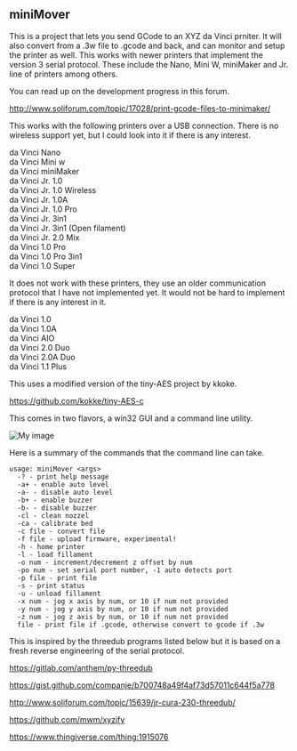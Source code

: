 ## miniMover

This is a project that lets you send GCode to an XYZ da Vinci prniter.  It will also convert from a .3w file to .gcode and back, and can monitor and setup the printer as well.  This works with newer printers that implement the version 3 serial protocol. These include the Nano, Mini W, miniMaker and Jr. line of printers among others.

You can read up on the development progress in this forum.

http://www.soliforum.com/topic/17028/print-gcode-files-to-minimaker/

This works with the following printers over a USB connection.  There is no wireless support yet, but I could look into it if there is any interest.

   da Vinci Nano  
   da Vinci Mini w  
   da Vinci miniMaker  
   da Vinci Jr. 1.0  
   da Vinci Jr. 1.0 Wireless  
   da Vinci Jr. 1.0A  
   da Vinci Jr. 1.0 Pro  
   da Vinci Jr. 3in1  
   da Vinci Jr. 3in1 (Open filament)  
   da Vinci Jr. 2.0 Mix  
   da Vinci 1.0 Pro  
   da Vinci 1.0 Pro 3in1  
   da Vinci 1.0 Super  

It does not work with these printers, they use an older communication protocol that I have not implemented yet. It would not be hard to implement if there is any interest in it.

   da Vinci 1.0  
   da Vinci 1.0A  
   da Vinci AIO  
   da Vinci 2.0 Duo  
   da Vinci 2.0A Duo  
   da Vinci 1.1 Plus  

This uses a modified version of the tiny-AES project by kkoke.

https://github.com/kokke/tiny-AES-c

This comes in two flavors, a win32 GUI and a command line utility.

![My image](http://soliforum.com/i/?8IOJXEv.png)

Here is a summary of the commands that the command line can take.

```
usage: miniMover <args>
  -? - print help message
  -a+ - enable auto level
  -a- - disable auto level
  -b+ - enable buzzer
  -b- - disable buzzer
  -cl - clean nozzel
  -ca - calibrate bed
  -c file - convert file
  -f file - upload firmware, experimental!
  -h - home printer
  -l - load fillament
  -o num - increment/decrement z offset by num
  -po num - set serial port number, -1 auto detects port
  -p file - print file
  -s - print status
  -u - unload fillament
  -x num - jog x axis by num, or 10 if num not provided
  -y num - jog y axis by num, or 10 if num not provided
  -z num - jog z axis by num, or 10 if num not provided
  file - print file if .gcode, otherwise convert to gcode if .3w
```

This is inspired by the threedub programs listed below but it is based on a fresh reverse engineering of the serial protocol.

https://gitlab.com/anthem/py-threedub

https://gist.github.com/companje/b700748a49f4af73d57011c644f5a778

http://www.soliforum.com/topic/15639/jr-cura-230-threedub/

https://github.com/mwm/xyzify

https://www.thingiverse.com/thing:1915076
